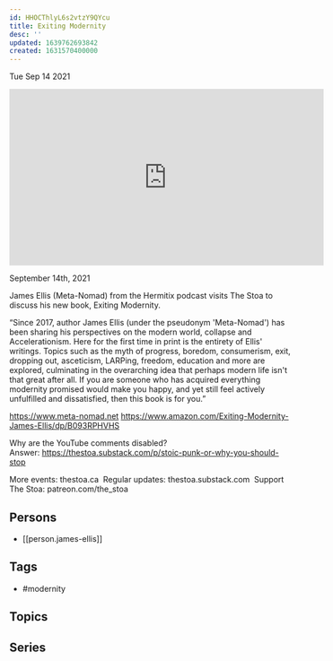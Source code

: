```yaml
---
id: HHOCThlyL6s2vtzY9QYcu
title: Exiting Modernity
desc: ''
updated: 1639762693842
created: 1631570400000
---
```





Tue Sep 14 2021

<iframe width="560" height="315" src="https://www.youtube.com/embed/0xm69NvrD-o" title="Exiting Modernity w/ James Ellis (Meta-Nomad)" frameborder="0" allow="accelerometer; autoplay; clipboard-write; encrypted-media; gyroscope; picture-in-picture" allowfullscreen ></iframe>

September 14th, 2021

James Ellis (Meta-Nomad) from the Hermitix podcast visits The Stoa to discuss his new book, Exiting Modernity.

“Since 2017, author James Ellis (under the pseudonym 'Meta-Nomad') has been sharing his perspectives on the modern world, collapse and Accelerationism. Here for the first time in print is the entirety of Ellis' writings. Topics such as the myth of progress, boredom, consumerism, exit, dropping out, asceticism, LARPing, freedom, education and more are explored, culminating in the overarching idea that perhaps modern life isn't that great after all. If you are someone who has acquired everything modernity promised would make you happy, and yet still feel actively unfulfilled and dissatisfied, then this book is for you.”

https://www.meta-nomad.net
https://www.amazon.com/Exiting-Modernity-James-Ellis/dp/B093RPHVHS

Why are the YouTube comments disabled? Answer: https://thestoa.substack.com/p/stoic-punk-or-why-you-should-stop

More events: thestoa.ca 
Regular updates: thestoa.substack.com 
Support The Stoa: patreon.com/the_stoa

## Persons

- [[person.james-ellis]]

## Tags

- #modernity

## Topics



## Series



